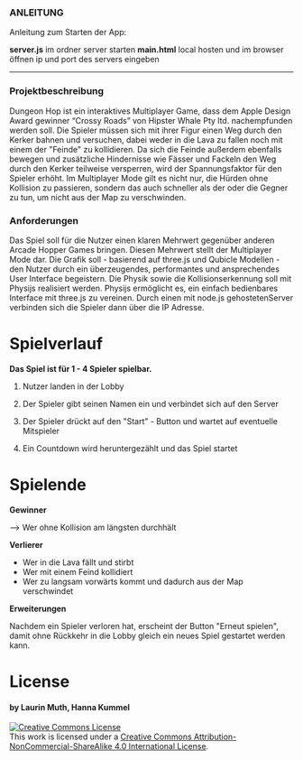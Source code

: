 ### ANLEITUNG ###

Anleitung zum Starten der App:

__server.js__ im ordner server starten
__main.html__ local hosten und im browser öffnen
ip und port des servers eingeben
_________________________________________________
 
### Projektbeschreibung ###

Dungeon Hop ist ein interaktives Multiplayer Game, dass dem Apple Design Award
gewinner “Crossy Roads” von Hipster Whale Pty ltd. nachempfunden werden soll.
Die Spieler müssen sich mit ihrer Figur einen Weg durch den Kerker bahnen und versuchen, dabei weder in die Lava zu fallen noch mit einem der "Feinde" zu kollidieren. 
Da sich die Feinde außerdem ebenfalls bewegen und zusätzliche Hindernisse wie Fässer und Fackeln den Weg durch den Kerker teilweise versperren, wird der Spannungsfaktor für den Spieler erhöht. 
Im Multiplayer Mode gilt es nicht nur, die Hürden ohne Kollision zu passieren, sondern das auch schneller als der oder die Gegner zu tun, um nicht aus der Map zu verschwinden.

### Anforderungen ###
Das Spiel soll für die Nutzer einen klaren Mehrwert gegenüber anderen Arcade Hopper
Games bringen. Diesen Mehrwert stellt der Multiplayer Mode dar.
Die Grafik soll - basierend auf three.js und Qubicle Modellen - den Nutzer durch ein
überzeugendes, performantes und ansprechendes User Interface begeistern.
Die Physik sowie die Kollisionserkennung soll mit Physijs realisiert werden. Physijs
ermöglicht es, ein einfach bedienbares Interface mit three.js zu vereinen.
Durch einen mit node.js gehostetenServer verbinden sich die Spieler dann über die IP
Adresse.


# Spielverlauf #

**Das Spiel ist für 1 - 4 Spieler spielbar.**

1. Nutzer landen in der Lobby

2. Der Spieler gibt seinen Namen ein und verbindet sich auf den Server

3. Der Spieler drückt auf den "Start" - Button und wartet auf eventuelle Mitspieler

4. Ein Countdown wird heruntergezählt und das Spiel startet

# Spielende #

**Gewinner**

--> Wer ohne Kollision am längsten durchhält

**Verlierer**
 
*  Wer in die Lava fällt und stirbt
*  Wer mit einem Feind kollidiert
*  Wer zu langsam vorwärts kommt und dadurch aus der Map verschwindet

**Erweiterungen**

Nachdem ein Spieler verloren hat, erscheint der Button "Erneut spielen", damit ohne Rückkehr in die Lobby gleich ein neues Spiel gestartet werden kann.

# License

#### by Laurin Muth, Hanna Kummel

<a rel="license" href="http://creativecommons.org/licenses/by-nc-sa/4.0/"><img alt="Creative Commons License" style="border-width:0" src="https://i.creativecommons.org/l/by-nc-sa/4.0/88x31.png" /></a><br />This work is licensed under a <a rel="license" href="http://creativecommons.org/licenses/by-nc-sa/4.0/">Creative Commons Attribution-NonCommercial-ShareAlike 4.0 International License</a>.
